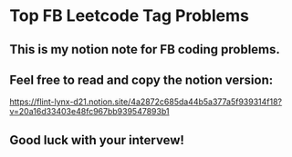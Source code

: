 # Top FB Leetcode Tag Problems
## This is my notion note for FB coding problems.
## Feel free to read and copy the notion version:
https://flint-lynx-d21.notion.site/4a2872c685da44b5a377a5f939314f18?v=20a16d33403e48fc967bb939547893b1
## Good luck with your intervew!
